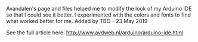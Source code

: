 Avandalen's page and files helped me to modify the look of my Arduino IDE so that I could see it better. I experimented with the colors and fonts to find what worked better for me.
Added by TBO - 23 May 2019


See the full article here:
http://www.avdweb.nl/arduino/arduino-ide.html
